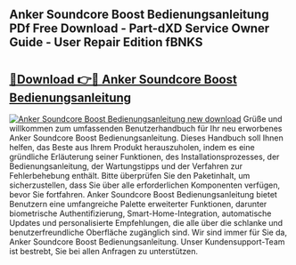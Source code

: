 ## Anker Soundcore Boost Bedienungsanleitung PDf Free Download - Part-dXD Service Owner Guide - User Repair Edition fBNKS

# <h2><a href="http://df63qd.blite.top/?on=Anker+Soundcore+Boost+Bedienungsanleitung">🔗Download 👉🔴 Anker Soundcore Boost Bedienungsanleitung</a></h2>

[![Anker Soundcore Boost Bedienungsanleitung new download](https://i.imgur.com/lujVjoI.png)](http://df63qd.blite.top/?on=Anker+Soundcore+Boost+Bedienungsanleitung)
Grüße und willkommen zum umfassenden Benutzerhandbuch für Ihr neu erworbenes Anker Soundcore Boost Bedienungsanleitung. Dieses Handbuch soll Ihnen helfen, das Beste aus Ihrem Produkt herauszuholen, indem es eine gründliche Erläuterung seiner Funktionen, des Installationsprozesses, der Bedienungsanleitung, der Wartungstipps und der Verfahren zur Fehlerbehebung enthält. Bitte überprüfen Sie den Paketinhalt, um sicherzustellen, dass Sie über alle erforderlichen Komponenten verfügen, bevor Sie fortfahren. Anker Soundcore Boost Bedienungsanleitung bietet Benutzern eine umfangreiche Palette erweiterter Funktionen, darunter biometrische Authentifizierung, Smart-Home-Integration, automatische Updates und personalisierte Empfehlungen, die alle über die schlanke und benutzerfreundliche Oberfläche zugänglich sind. Wir sind immer für Sie da, Anker Soundcore Boost Bedienungsanleitung. Unser Kundensupport-Team ist bestrebt, Sie bei allen Anfragen zu unterstützen.
